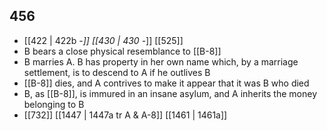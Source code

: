## 456
- [[422 | 422b -*]] [[430 | 430 -*]] [[525]] 
- B bears a close physical resemblance to [[B-8]]
- B marries A. B has property in her own name which, by a marriage settlement, is to descend to A if he outlives B
- [[B-8]] dies, and A contrives to make it appear that it was B who died
- B, as [[B-8]], is immured in an insane asylum, and A inherits the money belonging to B
- [[732]] [[1447 | 1447a tr A &amp; A-8]] [[1461 | 1461a]] 

